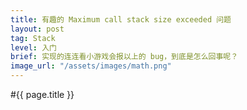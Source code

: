 ```yaml
---
title: 有趣的 Maximum call stack size exceeded 问题
layout: post
tag: Stack
level: 入门
brief: 实现的连连看小游戏会报以上的 bug，到底是怎么回事呢？
image_url: "/assets/images/math.png"
---
```

#{{ page.title }}
